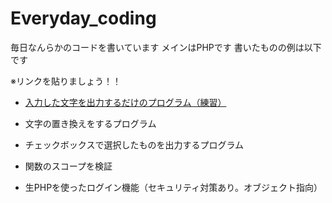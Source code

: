 # Everyday_coding
毎日なんらかのコードを書いています
メインはPHPです
書いたものの例は以下です

※リンクを貼りましょう！！

- [入力した文字を出力するだけのプログラム（練習）](https://github.com/KakoFujimoto/everyday_coding/blob/master/20200811/20200811.php)

- 文字の置き換えをするプログラム
- チェックボックスで選択したものを出力するプログラム
- 関数のスコープを検証
- 生PHPを使ったログイン機能（セキュリティ対策あり。オブジェクト指向）


